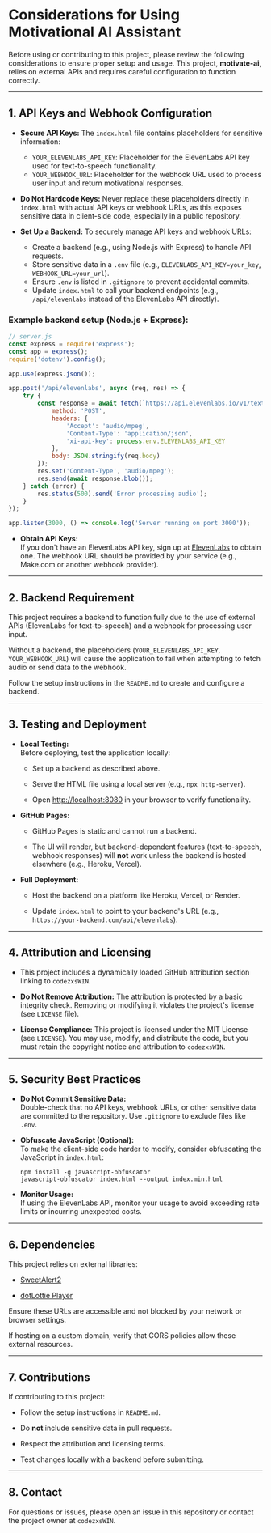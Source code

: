 
# Considerations for Using Motivational AI Assistant

Before using or contributing to this project, please review the following considerations to ensure proper setup and usage. This project, **motivate-ai**, relies on external APIs and requires careful configuration to function correctly.

---

## 1. API Keys and Webhook Configuration

- **Secure API Keys:**
  The `index.html` file contains placeholders for sensitive information:
  - `YOUR_ELEVENLABS_API_KEY`: Placeholder for the ElevenLabs API key used for text-to-speech functionality.
  - `YOUR_WEBHOOK_URL`: Placeholder for the webhook URL used to process user input and return motivational responses.

- **Do Not Hardcode Keys:**
  Never replace these placeholders directly in `index.html` with actual API keys or webhook URLs, as this exposes sensitive data in client-side code, especially in a public repository.

- **Set Up a Backend:**
  To securely manage API keys and webhook URLs:
  - Create a backend (e.g., using Node.js with Express) to handle API requests.
  - Store sensitive data in a `.env` file (e.g., `ELEVENLABS_API_KEY=your_key`, `WEBHOOK_URL=your_url`).
  - Ensure `.env` is listed in `.gitignore` to prevent accidental commits.
  - Update `index.html` to call your backend endpoints (e.g., `/api/elevenlabs` instead of the ElevenLabs API directly).

### Example backend setup (Node.js + Express):

```javascript
// server.js
const express = require('express');
const app = express();
require('dotenv').config();

app.use(express.json());

app.post('/api/elevenlabs', async (req, res) => {
    try {
        const response = await fetch(`https://api.elevenlabs.io/v1/text-to-speech/${process.env.ELEVENLABS_VOICE_ID}`, {
            method: 'POST',
            headers: {
                'Accept': 'audio/mpeg',
                'Content-Type': 'application/json',
                'xi-api-key': process.env.ELEVENLABS_API_KEY
            },
            body: JSON.stringify(req.body)
        });
        res.set('Content-Type', 'audio/mpeg');
        res.send(await response.blob());
    } catch (error) {
        res.status(500).send('Error processing audio');
    }
});

app.listen(3000, () => console.log('Server running on port 3000'));

```

-   **Obtain API Keys:**\
    If you don't have an ElevenLabs API key, sign up at [ElevenLabs](https://elevenlabs.io/) to obtain one. The webhook URL should be provided by your service (e.g., Make.com or another webhook provider).

* * * * *

2\. Backend Requirement
-----------------------

This project requires a backend to function fully due to the use of external APIs (ElevenLabs for text-to-speech) and a webhook for processing user input.

Without a backend, the placeholders (`YOUR_ELEVENLABS_API_KEY`, `YOUR_WEBHOOK_URL`) will cause the application to fail when attempting to fetch audio or send data to the webhook.

Follow the setup instructions in the `README.md` to create and configure a backend.

* * * * *

3\. Testing and Deployment
--------------------------

-   **Local Testing:**\
    Before deploying, test the application locally:

    -   Set up a backend as described above.

    -   Serve the HTML file using a local server (e.g., `npx http-server`).

    -   Open [http://localhost:8080](http://localhost:8080/) in your browser to verify functionality.

-   **GitHub Pages:**

    -   GitHub Pages is static and cannot run a backend.

    -   The UI will render, but backend-dependent features (text-to-speech, webhook responses) will **not** work unless the backend is hosted elsewhere (e.g., Heroku, Vercel).

-   **Full Deployment:**

    -   Host the backend on a platform like Heroku, Vercel, or Render.

    -   Update `index.html` to point to your backend's URL (e.g., `https://your-backend.com/api/elevenlabs`).

* * * * *

4\. Attribution and Licensing
-----------------------------

-   This project includes a dynamically loaded GitHub attribution section linking to `codezxsWIN`.

-   **Do Not Remove Attribution:** The attribution is protected by a basic integrity check. Removing or modifying it violates the project's license (see `LICENSE` file).

-   **License Compliance:** This project is licensed under the MIT License (see `LICENSE`). You may use, modify, and distribute the code, but you must retain the copyright notice and attribution to `codezxsWIN`.

* * * * *

5\. Security Best Practices
---------------------------

-   **Do Not Commit Sensitive Data:**\
    Double-check that no API keys, webhook URLs, or other sensitive data are committed to the repository. Use `.gitignore` to exclude files like `.env`.

-   **Obfuscate JavaScript (Optional):**\
    To make the client-side code harder to modify, consider obfuscating the JavaScript in `index.html`:

    ```
    npm install -g javascript-obfuscator
    javascript-obfuscator index.html --output index.min.html

    ```

-   **Monitor Usage:**\
    If using the ElevenLabs API, monitor your usage to avoid exceeding rate limits or incurring unexpected costs.

* * * * *

6\. Dependencies
----------------

This project relies on external libraries:

-   [SweetAlert2](https://cdn.jsdelivr.net/npm/sweetalert2@11)

-   [dotLottie Player](https://unpkg.com/@dotlottie/player-component@2.7.12)

Ensure these URLs are accessible and not blocked by your network or browser settings.

If hosting on a custom domain, verify that CORS policies allow these external resources.

* * * * *

7\. Contributions
-----------------

If contributing to this project:

-   Follow the setup instructions in `README.md`.

-   Do **not** include sensitive data in pull requests.

-   Respect the attribution and licensing terms.

-   Test changes locally with a backend before submitting.

* * * * *

8\. Contact
-----------

For questions or issues, please open an issue in this repository or contact the project owner at `codezxsWIN`.
